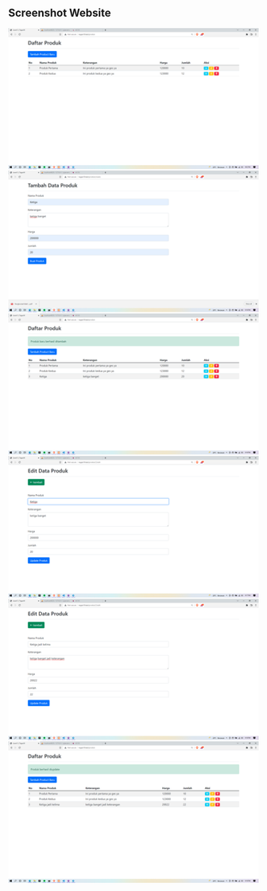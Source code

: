 ## Screenshot Website

<img src="https://github.com/lolimilkita/tugas10/blob/main/img_readme/pertama.png">
<img src="https://github.com/lolimilkita/tugas10/blob/main/img_readme/kedua.png">
<img src="https://github.com/lolimilkita/tugas10/blob/main/img_readme/ketiga.png">
<img src="https://github.com/lolimilkita/tugas10/blob/main/img_readme/keempat.png">
<img src="https://github.com/lolimilkita/tugas10/blob/main/img_readme/kelima.png">
<img src="https://github.com/lolimilkita/tugas10/blob/main/img_readme/keenam.png">
